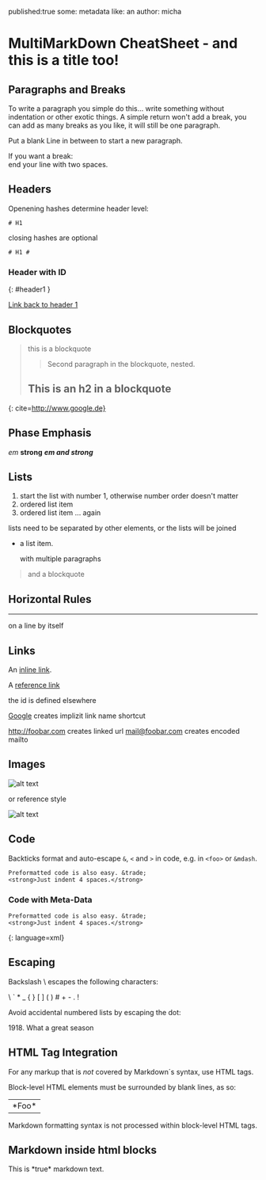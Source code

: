 published:true
some:     metadata
like:     an
author:   micha

# MultiMarkDown CheatSheet - and this is a title too!

## Paragraphs and Breaks

To write a paragraph you simple do this... write something without indentation or other exotic things. A simple return won't add a break,
you can
add as many breaks
as you like, it will still be one paragraph.

Put a blank Line in between to start a new paragraph.

If you want a break:  
end your line with two spaces.

## Headers

Openening hashes determine header level:

	# H1

closing hashes are optional 

	# H1 # 

### Header with ID ###
{: #header1 }

[Link back to header 1](#header1)

## Blockquotes

> this is a blockquote
> 
> > Second paragraph in the blockquote, nested.
> ## This is an h2 in a blockquote
{: cite=http://www.google.de}

## Phase Emphasis

*em* 
**strong**
***em and strong***

## Lists

1.  start the list with number 1, otherwise number order doesn't matter
2.  ordered list item
3.  ordered list item ... again

lists need to be separated by other elements, or the lists will be joined  

*	a list item.

	with multiple paragraphs

> and a blockquote

## Horizontal Rules

---

on a line by itself

## Links

An [inline link](http://foobar.com "optional title").

A [reference link][id]

the id is defined elsewhere

[id]: http://foobar.com "optional title"

[Google][] creates implizit link name shortcut

[Google]: http://google.com "Google"

<http://foobar.com> creates linked url
<mail@foobar.com> creates encoded mailto

## Images

![alt text](path/to/image "optional title")

or reference style

![alt text][id]

[id]: path/to/image "optional title"

## Code

Backticks format and auto-escape `&`, `<` and `>` in code, e.g. in `<foo>` or `&mdash`.

	Preformatted code is also easy. &trade;
	<strong>Just indent 4 spaces.</strong>

### Code with Meta-Data

	Preformatted code is also easy. &trade;
	<strong>Just indent 4 spaces.</strong>
{: language=xml}


## Escaping

Backslash \ escapes the following characters:

\\ \` \* \_ \{ \} \[ \] \( \) \# \+ \- \. \!

Avoid accidental numbered lists by escaping the dot:

1918\. What a great season

## HTML Tag Integration

For any <span>markup that is *not* covered by Markdown´s syntax</span>, use HTML tags.

Block-level HTML elements must be surrounded by blank lines, as so:

<table>
	<tr>
		<td>*Foo*</td>
	</tr>
</table>

Markdown formatting syntax is not processed within block-level HTML tags.

## Markdown inside html blocks

<div markdown="1">
This is *true* markdown text.
</div>